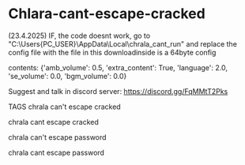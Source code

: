 # Chlara-cant-escape-cracked



(23.4.2025)
IF, the code doesnt work, go to "C:\Users\{PC_USER}\AppData\Local\chrala_cant_run" and replace the config file with the file in this downloadinside is a 64byte config

contents:
{'amb_volume': 0.5, 'extra_content': True, 'language': 2.0, 'se_volume': 0.0, 'bgm_volume': 0.0}


Suggest and talk in discord server:
https://discord.gg/FqMMtT2Pks





TAGS
chrala can't escape cracked

chrala cant escape cracked

chrala can't escape password

chrala cant escape password
